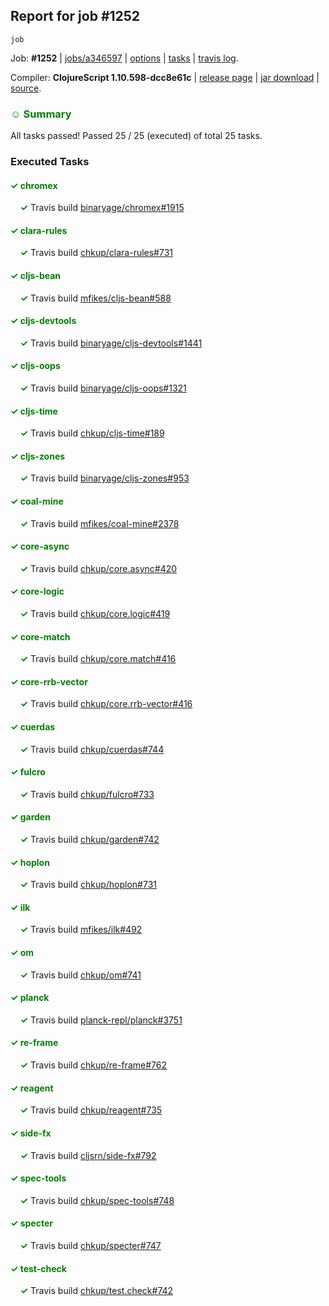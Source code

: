 ## Report for job #1252
```
job
```


Job: **#1252** | [jobs/a346597](https://github.com/cljs-oss/canary/commit/a346597ac8a5d177507f7ba430400bf401915e0f) | [options](options.edn) | [tasks](tasks.edn) | [travis log](https://travis-ci.org/cljs-oss/canary/builds/635931838).

Compiler: **ClojureScript 1.10.598-dcc8e61c** | [release page](https://github.com/cljs-oss/canary/releases/tag/r1.10.598-dcc8e61c) | [jar download](https://github.com/cljs-oss/canary/releases/download/r1.10.598-dcc8e61c/clojurescript-1.10.598-dcc8e61c.jar) | [source](https://github.com/clojure/clojurescript/commit/dcc8e61c79bfc701fe9e1414fe5db93edf6f1853).

### <b style='color:green'>☺ Summary</b>

All tasks passed! Passed 25 / 25 (executed) of total 25 tasks.

### Executed Tasks

#### <b style='color:green'>&#x2713; chromex</b>
&nbsp;&nbsp;&nbsp;&nbsp;<b style='color:green'>&#x2713;</b> Travis build [binaryage/chromex#1915](https://travis-ci.org/binaryage/chromex/builds/635932510)<br>

#### <b style='color:green'>&#x2713; clara-rules</b>
&nbsp;&nbsp;&nbsp;&nbsp;<b style='color:green'>&#x2713;</b> Travis build [chkup/clara-rules#731](https://travis-ci.org/chkup/clara-rules/builds/635932522)<br>

#### <b style='color:green'>&#x2713; cljs-bean</b>
&nbsp;&nbsp;&nbsp;&nbsp;<b style='color:green'>&#x2713;</b> Travis build [mfikes/cljs-bean#588](https://travis-ci.org/mfikes/cljs-bean/builds/635932524)<br>

#### <b style='color:green'>&#x2713; cljs-devtools</b>
&nbsp;&nbsp;&nbsp;&nbsp;<b style='color:green'>&#x2713;</b> Travis build [binaryage/cljs-devtools#1441](https://travis-ci.org/binaryage/cljs-devtools/builds/635932526)<br>

#### <b style='color:green'>&#x2713; cljs-oops</b>
&nbsp;&nbsp;&nbsp;&nbsp;<b style='color:green'>&#x2713;</b> Travis build [binaryage/cljs-oops#1321](https://travis-ci.org/binaryage/cljs-oops/builds/635932528)<br>

#### <b style='color:green'>&#x2713; cljs-time</b>
&nbsp;&nbsp;&nbsp;&nbsp;<b style='color:green'>&#x2713;</b> Travis build [chkup/cljs-time#189](https://travis-ci.org/chkup/cljs-time/builds/635932530)<br>

#### <b style='color:green'>&#x2713; cljs-zones</b>
&nbsp;&nbsp;&nbsp;&nbsp;<b style='color:green'>&#x2713;</b> Travis build [binaryage/cljs-zones#953](https://travis-ci.org/binaryage/cljs-zones/builds/635932533)<br>

#### <b style='color:green'>&#x2713; coal-mine</b>
&nbsp;&nbsp;&nbsp;&nbsp;<b style='color:green'>&#x2713;</b> Travis build [mfikes/coal-mine#2378](https://travis-ci.org/mfikes/coal-mine/builds/635932535)<br>

#### <b style='color:green'>&#x2713; core-async</b>
&nbsp;&nbsp;&nbsp;&nbsp;<b style='color:green'>&#x2713;</b> Travis build [chkup/core.async#420](https://travis-ci.org/chkup/core.async/builds/635932546)<br>

#### <b style='color:green'>&#x2713; core-logic</b>
&nbsp;&nbsp;&nbsp;&nbsp;<b style='color:green'>&#x2713;</b> Travis build [chkup/core.logic#419](https://travis-ci.org/chkup/core.logic/builds/635932548)<br>

#### <b style='color:green'>&#x2713; core-match</b>
&nbsp;&nbsp;&nbsp;&nbsp;<b style='color:green'>&#x2713;</b> Travis build [chkup/core.match#416](https://travis-ci.org/chkup/core.match/builds/635932550)<br>

#### <b style='color:green'>&#x2713; core-rrb-vector</b>
&nbsp;&nbsp;&nbsp;&nbsp;<b style='color:green'>&#x2713;</b> Travis build [chkup/core.rrb-vector#416](https://travis-ci.org/chkup/core.rrb-vector/builds/635932552)<br>

#### <b style='color:green'>&#x2713; cuerdas</b>
&nbsp;&nbsp;&nbsp;&nbsp;<b style='color:green'>&#x2713;</b> Travis build [chkup/cuerdas#744](https://travis-ci.org/chkup/cuerdas/builds/635932557)<br>

#### <b style='color:green'>&#x2713; fulcro</b>
&nbsp;&nbsp;&nbsp;&nbsp;<b style='color:green'>&#x2713;</b> Travis build [chkup/fulcro#733](https://travis-ci.org/chkup/fulcro/builds/635932634)<br>

#### <b style='color:green'>&#x2713; garden</b>
&nbsp;&nbsp;&nbsp;&nbsp;<b style='color:green'>&#x2713;</b> Travis build [chkup/garden#742](https://travis-ci.org/chkup/garden/builds/635932577)<br>

#### <b style='color:green'>&#x2713; hoplon</b>
&nbsp;&nbsp;&nbsp;&nbsp;<b style='color:green'>&#x2713;</b> Travis build [chkup/hoplon#731](https://travis-ci.org/chkup/hoplon/builds/635932675)<br>

#### <b style='color:green'>&#x2713; ilk</b>
&nbsp;&nbsp;&nbsp;&nbsp;<b style='color:green'>&#x2713;</b> Travis build [mfikes/ilk#492](https://travis-ci.org/mfikes/ilk/builds/635932595)<br>

#### <b style='color:green'>&#x2713; om</b>
&nbsp;&nbsp;&nbsp;&nbsp;<b style='color:green'>&#x2713;</b> Travis build [chkup/om#741](https://travis-ci.org/chkup/om/builds/635932567)<br>

#### <b style='color:green'>&#x2713; planck</b>
&nbsp;&nbsp;&nbsp;&nbsp;<b style='color:green'>&#x2713;</b> Travis build [planck-repl/planck#3751](https://travis-ci.org/planck-repl/planck/builds/635932665)<br>

#### <b style='color:green'>&#x2713; re-frame</b>
&nbsp;&nbsp;&nbsp;&nbsp;<b style='color:green'>&#x2713;</b> Travis build [chkup/re-frame#762](https://travis-ci.org/chkup/re-frame/builds/635932649)<br>

#### <b style='color:green'>&#x2713; reagent</b>
&nbsp;&nbsp;&nbsp;&nbsp;<b style='color:green'>&#x2713;</b> Travis build [chkup/reagent#735](https://travis-ci.org/chkup/reagent/builds/635932619)<br>

#### <b style='color:green'>&#x2713; side-fx</b>
&nbsp;&nbsp;&nbsp;&nbsp;<b style='color:green'>&#x2713;</b> Travis build [cljsrn/side-fx#792](https://travis-ci.org/cljsrn/side-fx/builds/635932587)<br>

#### <b style='color:green'>&#x2713; spec-tools</b>
&nbsp;&nbsp;&nbsp;&nbsp;<b style='color:green'>&#x2713;</b> Travis build [chkup/spec-tools#748](https://travis-ci.org/chkup/spec-tools/builds/635932658)<br>

#### <b style='color:green'>&#x2713; specter</b>
&nbsp;&nbsp;&nbsp;&nbsp;<b style='color:green'>&#x2713;</b> Travis build [chkup/specter#747](https://travis-ci.org/chkup/specter/builds/635932625)<br>

#### <b style='color:green'>&#x2713; test-check</b>
&nbsp;&nbsp;&nbsp;&nbsp;<b style='color:green'>&#x2713;</b> Travis build [chkup/test.check#742](https://travis-ci.org/chkup/test.check/builds/635932683)<br>